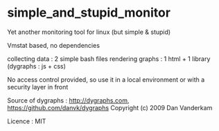 # simple_and_stupid_monitor
Yet another monitoring tool for linux (but simple &amp; stupid)

Vmstat based, no dependencies

collecting data  : 2 simple bash files
rendering graphs : 1 html + 1 library (dygraphs : js + css)

No access control provided, so use it in a local environment or with a security layer in front

Source of dygraphs : http://dygraphs.com, https://github.com/danvk/dygraphs Copyright (c) 2009 Dan Vanderkam

Licence : MIT
